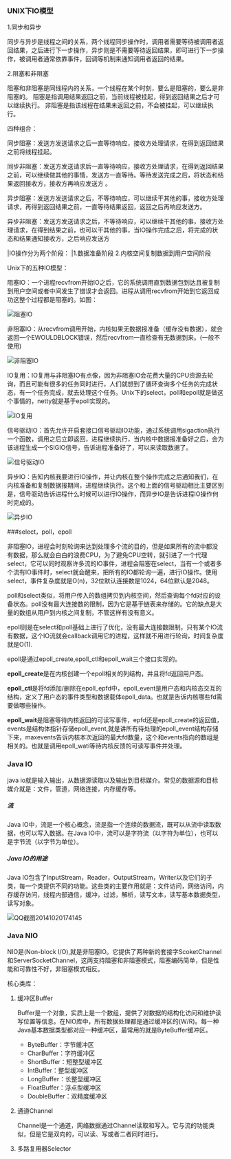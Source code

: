 ### UNIX下IO模型

1.同步和异步

同步与异步是线程之间的关系，两个线程同步操作时，调用者需要等待被调用者返回结果，之后进行下一步操作，异步则是不需要等待返回结果，即可进行下一步操作，被调用者通常依靠事件，回调等机制来通知调用者返回的结果。

2.阻塞和非阻塞

阻塞和非阻塞是同线程内的关系，一个线程在某个时刻，要么是阻塞的，要么是非阻塞的。
阻塞是指调用结果返回之前，当前线程被挂起，得到返回结果之后才可以继续执行。
非阻塞是指该线程在结果未返回之前，不会被挂起，可以继续执行。

四种组合：

同步阻塞：发送方发送请求之后一直等待响应，接收方处理请求，在得到返回结果之前将线程挂起。

同步非阻塞：发送方发送请求后一直等待响应，接收方处理请求，在得到返回结果之前，可以继续做其他的事情，发送方一直等待。等待发送完成之后，将状态和结果返回接收方，接收方再响应发送方	。

异步阻塞：发送方发送请求之后，不等待响应，可以继续干其他的事，接收方处理请求，再得到返回结果之前，一直等待结果返回，返回之后再响应发送方。

异步非阻塞：发送方发送请求之后，不等待响应，可以继续干其他的事，接收方处理请求，在得到结果之前，也可以干其他的事，当IO操作完成之后，将完成的状态和结果通知接收方，之后响应发送方

|IO操作分为两个阶段：
|1.数据准备阶段     2.内核空间复制数据到用户空间阶段

Unix下的五种IO模型：

阻塞IO：一个进程recvfrom开始IO之后，它的系统调用直到数据包到达且被复制到用户空间或者中间发生了错误才会返回。进程从调用recvfrom开始到它返回成功这整个过程都是阻塞的。如图：

![阻塞IO](pic/阻塞IO.png)



非阻塞IO：从recvfrom调用开始，内核如果无数据报准备（缓存没有数据），就会返回一个EWOULDBLOCK错误，然后recvfrom一直检查有无数据到来。(一般不使用)

![非阻塞IO](pic/非阻塞IO.png)



IO复用：IO复用与非阻塞IO有点像，因为非阻塞IO会花费大量的CPU资源去轮询，而且可能有很多的任务同时进行，人们就想到了循环查询多个任务的完成状态，有一个任务完成，就去处理这个任务。Unix下的select，poll和epoll就是做这个事情的，netty就是基于epoll实现的。

![IO复用](pic/IO复用.png)

信号驱动IO：首先允许开启套接口信号驱动IO功能，通过系统调用sigaction执行一个函数，调用之后立即返回，进程继续执行，当内核中数据报准备好之后，会为该进程生成一个SIGIO信号，告诉进程准备好了，可以来读取数据了。

![信号驱动IO](pic/信号驱动IO.png)

异步IO：告知内核我要进行IO操作，并让内核在整个操作完成之后通知我们，在内核准备和复制数据报期间，进程继续执行。这个和上面的信号驱动相比主要区别是，信号驱动告诉进程什么时候可以进行IO操作，而异步IO是告诉进程IO操作何时完成的。

![异步IO](pic/异步IO.png)

###select，poll，epoll

非阻塞IO，进程会时刻轮询来达到处理多个流的目的，但是如果所有的流中都没有数据，那么就会白白的浪费CPU，为了避免CPU空转，就引进了一个代理select，它可以同时观察许多流的IO事件，进程会阻塞在select，当有一个或者多个流有IO事件时，select就会醒来，把所有的IO都轮询一遍，进行IO操作。使用select，事件复杂度就是O(n)，32位默认连接数是1024，64位默认是2048。

poll和select类似，将用户传入的数组拷贝到内核空间，然后查询每个fd对应的设备状态。poll没有最大连接数的限制，因为它是基于链表来存储的。它的缺点是大量的数组从用户到内核之间复制，不管这样有没有意义。

epoll则是在select和poll基础上进行了优化，没有最大连接数限制，只有某个IO流有数据，这个IO流就会callback调用它的进程，这样就不用进行轮询，时间复杂度就是O(1).

epoll是通过epoll_create,epoll_ctl和epoll_wait三个接口实现的。

**epoll_create**是在内核创建一个epoll相关的列结构，并且将fd返回用户态。

**epoll_ctl**是将fd添加/删除在epoll_epfd中，epoll_event是用户态和内核态交互的结构，定义了用户态的事件类型和数据载体epoll_data。也就是告诉内核哪些fd需要做哪些操作。

**epoll_wait**是阻塞等待内核返回的可读写事件，epfd还是epoll_create的返回值，events是结构体指针存储epoll_event,就是讲所有待处理的epoll_event结构存储下来，maxevents告诉内核本次返回的最大fd数量，这个和events指向的数组是相关的。也就是调用epoll_wati等待内核反馈的可读写事件并处理。

### Java IO

java io就是输入输出，从数据源读取以及输出到目标媒介。常见的数据源和目标媒介就是：文件，管道，网络连接，内存缓存等。

##### 流

Java IO中，流是一个核心概念，流是指一个连续的数据流，既可以从流中读取数据，也可以写入数据。在Java IO中，流可以是字符流（以字符为单位），也可以是字节流（以字节为单位）。

##### Java IO的用途

Java IO包含了InputStream，Reader，OutputStream，Writer以及它们的子类，每一个类提供不同的功能。这些类的主要作用就是：文件访问，网络访问，内存缓存访问，线程内部通信，缓冲，过滤，解析，读写文本，读写基本数据类型，读写对象。

![QQ截图20141020174145](pic/QQ截图20141020174145.png)

### Java NIO

NIO是(Non-block I/O),就是非阻塞IO。它提供了两种新的套接字ScoketChannel和ServerSocketChannel，这两支持阻塞和非阻塞模式，阻塞编码简单，但是性能和可靠性不好，非阻塞模式相反。

核心类库：

1. 缓冲区Buffer

   Buffer是一个对象，实质上是一个数组，提供了对数据的结构化访问和维护读写位置等信息。在NIO库中，所有数据处理都是通过缓冲区的(W/R)。每一种Java基本数据类型都对应一种缓冲区，最常用的就是ByteBuffer缓冲区。

   - ByteBuffer：字节缓冲区
   - CharBuffer：字符缓冲区
   - ShortBuffer：短整型缓冲区
   - IntBuffer：整型缓冲区
   - LongBuffer：长整型缓冲区
   - FloatBuffer：浮点型缓冲区
   - DoubleBuffer：双精度缓冲区

2. 通道Channel

   Channel是一个通道，网络数据通过Channel读取和写入。它与流的功能类似，但是它是双向的，可以读、写或者二者同时进行。

3. 多路复用器Selector

   